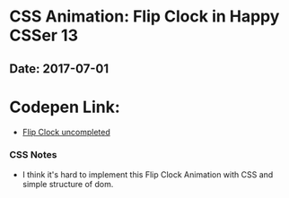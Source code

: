# CSS Animation: Flip Clock in Happy CSSer 13
## Date: 2017-07-01

# Codepen Link:
+ [Flip Clock uncompleted](https://codepen.io/arcobalenoi27/pen/MoVKBV)


### CSS Notes
+ I think it's hard to implement this Flip Clock Animation with CSS and simple structure of dom.



